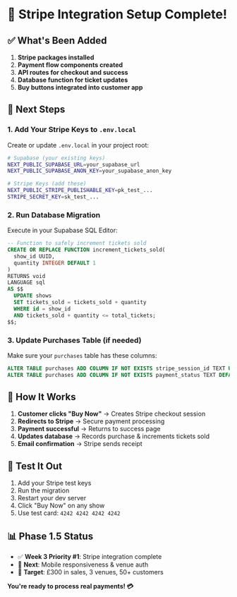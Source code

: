 # 🎉 Stripe Integration Setup Complete!

## ✅ What's Been Added

1. **Stripe packages installed**
2. **Payment flow components created**
3. **API routes for checkout and success**
4. **Database function for ticket updates**
5. **Buy buttons integrated into customer app**

## 🔧 Next Steps

### 1. Add Your Stripe Keys to `.env.local`

Create or update `.env.local` in your project root:

```bash
# Supabase (your existing keys)
NEXT_PUBLIC_SUPABASE_URL=your_supabase_url
NEXT_PUBLIC_SUPABASE_ANON_KEY=your_supabase_anon_key

# Stripe Keys (add these)
NEXT_PUBLIC_STRIPE_PUBLISHABLE_KEY=pk_test_...
STRIPE_SECRET_KEY=sk_test_...
```

### 2. Run Database Migration

Execute in your Supabase SQL Editor:

```sql
-- Function to safely increment tickets sold
CREATE OR REPLACE FUNCTION increment_tickets_sold(
  show_id UUID,
  quantity INTEGER DEFAULT 1
)
RETURNS void
LANGUAGE sql
AS $$
  UPDATE shows 
  SET tickets_sold = tickets_sold + quantity
  WHERE id = show_id
  AND tickets_sold + quantity <= total_tickets;
$$;
```

### 3. Update Purchases Table (if needed)

Make sure your `purchases` table has these columns:

```sql
ALTER TABLE purchases ADD COLUMN IF NOT EXISTS stripe_session_id TEXT UNIQUE;
ALTER TABLE purchases ADD COLUMN IF NOT EXISTS payment_status TEXT DEFAULT 'pending';
```

## 🚀 How It Works

1. **Customer clicks "Buy Now"** → Creates Stripe checkout session
2. **Redirects to Stripe** → Secure payment processing
3. **Payment successful** → Returns to success page
4. **Updates database** → Records purchase & increments tickets sold
5. **Email confirmation** → Stripe sends receipt

## 🎯 Test It Out

1. Add your Stripe test keys
2. Run the migration
3. Restart your dev server
4. Click "Buy Now" on any show
5. Use test card: `4242 4242 4242 4242`

## 📊 Phase 1.5 Status

- ✅ **Week 3 Priority #1**: Stripe integration complete
- 🔄 **Next**: Mobile responsiveness & venue auth
- 🎯 **Target**: £300 in sales, 3 venues, 50+ customers

**You're ready to process real payments! 💳** 